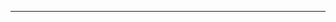 <!--
CO_OP_TRANSLATOR_METADATA:
{
  "original_hash": "cffce88f960004dcc957455277e790f9",
  "translation_date": "2025-08-27T23:42:44+00:00",
  "source_file": "03-GettingStarted/05-stdio-server/README.md",
  "language_code": "hk"
}
-->


---

